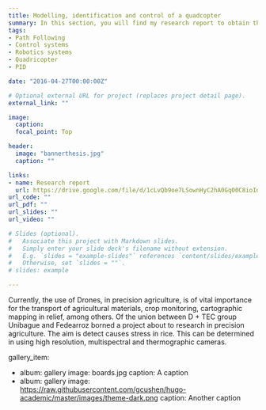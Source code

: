 ```yaml
---
title: Modelling, identification and control of a quadcopter 
summary: In this section, you will find my research report to obtain the title of electronic engineer.
tags: 
- Path Following
- Control systems
- Robotics systems
- Quadricopter
- PID

date: "2016-04-27T00:00:00Z"

# Optional external URL for project (replaces project detail page).
external_link: ""

image:
  caption: 
  focal_point: Top

header:
  image: "bannerthesis.jpg"
  caption: ""

links:
- name: Research report
  url: https://drive.google.com/file/d/1cLvQb9oe7LSownHyC2hA0GqO0C8ioIdD/view?usp=sharing
url_code: ""
url_pdf: ""
url_slides: ""
url_video: ""

# Slides (optional).
#   Associate this project with Markdown slides.
#   Simply enter your slide deck's filename without extension.
#   E.g. `slides = "example-slides"` references `content/slides/example-slides.md`.
#   Otherwise, set `slides = ""`.
# slides: example

---
```



Currently, the use of Drones, in precision agriculture, is of vital importance for the transport of agricultural materials, crop monitoring, cartographic mapping in relief, among others. Of the union between D + TEC group Unibague  and Fedearroz borned a project about to research in precision agriculture. The aim is detect causes stress in rice. This can be determined in using high resolution, multispectral and thermographic cameras.

gallery_item:
- album: gallery
  image: boards.jpg
  caption: A caption
- album: gallery
  image: https://raw.githubusercontent.com/gcushen/hugo-academic/master/images/theme-dark.png
  caption: Another caption
  
